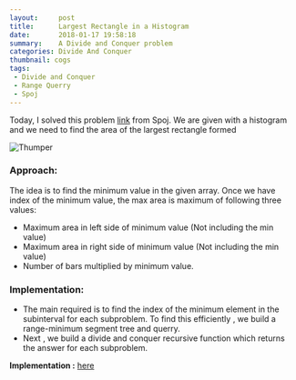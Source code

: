 ```yaml
---
layout:     post
title:      Largest Rectangle in a Histogram
date:       2018-01-17 19:58:18
summary:    A Divide and Conquer problem
categories: Divide And Conquer
thumbnail: cogs
tags:
 - Divide and Conquer
 - Range Querry
 - Spoj
---
```


Today, I solved this problem [link](https://www.spoj.com/problems/HISTOGRA/) from Spoj.
We are given with a histogram and we need to find the area of the largest rectangle formed

![Thumper](https://i.imgur.com/u3BjujO.jpg)

### Approach:

The idea is to find the minimum value in the given array. 
Once we have index of the minimum value, the max area is maximum of following three values:
  * Maximum area in left side of minimum value (Not including the min value)
  * Maximum area in right side of minimum value (Not including the min value)
  * Number of bars multiplied by minimum value.


### Implementation:

* The main required is to find the index of the minimum element in the subinterval for each subproblem.
  To find this efficiently , we build a range-minimum segment tree and querry.
* Next , we build a divide and conquer recursive function which returns the answer for each subproblem.


**Implementation :** [here](https://ideone.com/FWCNWt)



